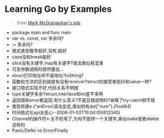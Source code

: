 # Learning Go by Examples

> from [Mark McGranaghan's site](https://gobyexample.com/)

* package main and func main
* var vs. const, var 多余吗?
* := 多余吗?
* 隐式类型推导挺好,没有;挺好
* case没有break挺好
* slice没有关键字,map有关键字?语法类似易混淆
* 可变参数调用时居然要加...
* struct打印地址却不是地址?toString?
* 函数和方法的区别就是有没有receiver?struct的接受者指针和value一样?
* 接口隐式实现不好,代码关系不明朗
* type关键字多余?struct,interface和int差不多啊
* 返回值和error都返回,有什么意义?不是互相说明的?省略了try-catch倒不错
* 类型转换e.(*anError)语法变态,类似的有dat["num"].(float64)
* 时间格式化api太恶心--2006-01-02T15:04:05(612345)
* Channel的操作符<-太不好用了,为何不提供一个关键字,类似make或者delete这样的
* Panic/Defer vs Error/Finally